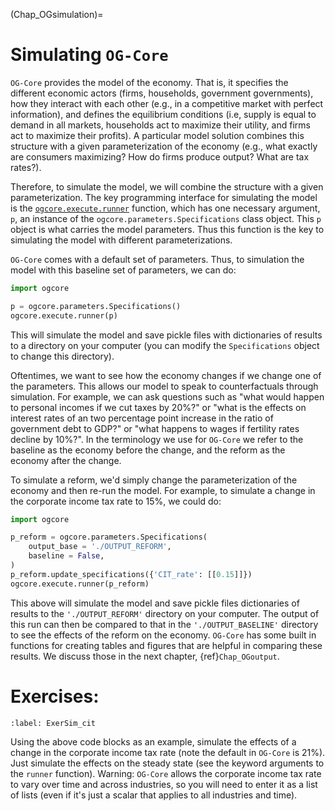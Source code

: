 (Chap_OGsimulation)=

# Simulating `OG-Core`

`OG-Core` provides the model of the economy. That is, it specifies the different economic actors (firms, households, government governments), how they interact with each other (e.g., in a competitive market with perfect information), and defines the equilibrium conditions (i.e, supply is equal to demand in all markets, households act to maximize their utility, and firms act to maximize their profits).  A particular model solution combines this structure with a given parameterization of the economy (e.g., what exactly are consumers maximizing?  How do firms produce output? What are tax rates?).

Therefore, to simulate the model, we will combine the structure with a given parameterization.  The key programming interface for simulating the model is the [`ogcore.execute.runner`](https://pslmodels.github.io/OG-Core/content/api/execute.html) function, which has one necessary argument, `p`, an instance of the `ogcore.parameters.Specifications` class object.  This `p` object is what carries the model parameters.  Thus this function is the key to simulating the model with different parameterizations.

`OG-Core` comes with a default set of parameters.  Thus, to simulation the model with this baseline set of parameters, we can do:

```python
import ogcore

p = ogcore.parameters.Specifications()
ogcore.execute.runner(p)

```

This will simulate the model and save pickle files with dictionaries of results to a directory on your computer (you can modify the `Specifications` object to change this directory).

Oftentimes, we want to see how the economy changes if we change one of the parameters. This allows our model to speak to counterfactuals through simulation. For example, we can ask questions such as "what would happen to personal incomes if we cut taxes by 20%?" or "what is the effects on interest rates of an two percentage point increase in the ratio of government debt to GDP?" or "what happens to wages if fertility rates decline by 10%?".  In the terminology we use for `OG-Core` we refer to the baseline as the economy before the change, and the reform as the economy after the change.

To simulate a reform, we'd simply change the parameterization of the economy and then re-run the model.  For example, to simulate a change in the corporate income tax rate to 15%, we could do:

```python
import ogcore

p_reform = ogcore.parameters.Specifications(
    output_base = './OUTPUT_REFORM',
    baseline = False,
)
p_reform.update_specifications({'CIT_rate': [[0.15]]})
ogcore.execute.runner(p_reform)

```

This above will simulate the model and save pickle files dictionaries of results to the `'./OUTPUT_REFORM'` directory on your computer.  The output of this run can then be compared to that in the `'./OUTPUT_BASELINE'` directory to see the effects of the reform on the economy.  `OG-Core` has some built in functions for creating tables and figures that are helpful in comparing these results.  We discuss those in the next chapter, {ref}`Chap_OGoutput`.

# Exercises:

```{exercise-start}
:label: ExerSim_cit
```
Using the above code blocks as an example, simulate the effects of a change in the corporate income tax rate (note the default in `OG-Core` is 21%). Just simulate the effects on the steady state (see the keyword arguments to the `runner` function).  Warning: `OG-Core` allows the corporate income tax rate to vary over time and across industries, so you will need to enter it as a list of lists (even if it's just a scalar that applies to all industries and time).
```{exercise-end}
```